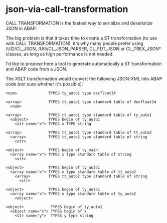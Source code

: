 # json-via-call-transformation
CALL TRANSFORMATION is the fastest way to serialize and deserialize JSON in ABAP.

The big problem is that it takes time to create a ST transformation (to use with CALL TRANSFORMATION), it's why many people prefer using /UI2/CL_JSON, /UI5/CL_JSON_PARSER, CL_FDT_JSON or CL_TREX_JSON* classes, as long as high performance is not needed.

I'd like to propose here a tool to generate automatically a ST transformation and ABAP code from a JSON.

The XSLT transformation would convert the following JSON-XML into ABAP code (not sure whether it's possible):
```
<num>              TYPES ty_auto1 type decfloat34

<array>            TYPES tt_auto1 type standard table of decfloat34
  <num> 

<array>            TYPES tt_auto1 type standard table of ty_auto1
  <object>         TYPES begin of ty_auto1
    <str name="x"> TYPES x TYPE string

<array>            TYPES tt_auto1 type standard table of tt_auto2
  <array>          TYPES tt_auto2 type standard table of string
    <str>

<object>           TYPES begin of ty_main
  <array name="x"> TYPES x type standard table of string
    <str>

<object>           TYPES begin of ty_auto1
  <array name="x"> TYPES x type standard table of tt_auto2
    <array>        TYPES tt_auto2 type standard table of string
      <str>

<object>           TYPES begin of ty_auto1
  <array name="x"> TYPES x type standard table of ty_auto2
    <object>

<object>            TYPES begin of ty_auto1
  <object name="x"> TYPES begin of x
    <str name="y">  TYPES y type string
```
